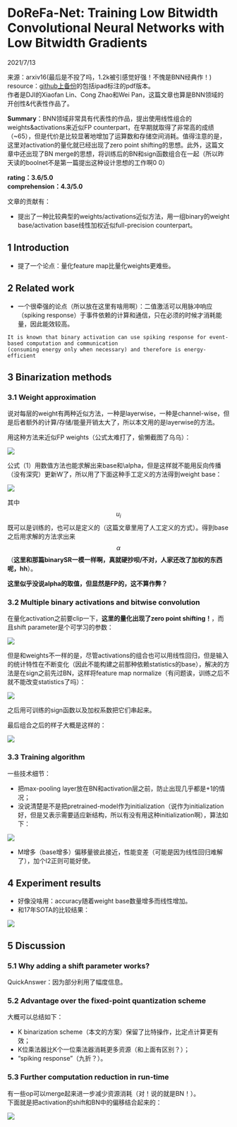 # DoReFa-Net: Training Low Bitwidth Convolutional Neural Networks with Low Bitwidth Gradients  

2021/7/13  

来源：arxiv16(最后是不投了吗，1.2k被引感觉好强！不愧是BNN经典作！)  
resource：[github上备份](https://github.com/YouCaiJun98/YouCaiJun98.github.io/blob/master/articles/ModelCompression/BNN/ABC-net.pdf)的包括ipad标注的pdf版本。  
作者是DJI的Xiaofan Lin、Cong Zhao和Wei Pan，这篇文章也算是BNN领域的开创性&代表性作品了。  

**Summary**：BNN领域非常具有代表性的作品，提出使用线性组合的weights&activations来近似FP counterpart，在早期就取得了非常高的成绩（~65），但是代价是比较显著地增加了运算数和存储空间消耗。值得注意的是，这里对activation的量化就已经出现了zero point shifting的思想。此外，这篇文章中还出现了BN merge的思想，将训练后的BN和sign函数组合在一起（所以昨天读的boolnet不是第一篇提出这种设计思想的工作啊0 0）      

**rating：3.6/5.0**  
**comprehension：4.3/5.0**  

文章的贡献有：  
* 提出了一种比较典型的weights/activations近似方法，用一组binary的weight base/activation base线性加权近似full-precision counterpart。  

## 1 Introduction    
* 提了一个论点：量化feature map比量化weights更难些。  

## 2 Related work  
* 一个很牵强的论点（所以放在这里有啥用啊）：二值激活可以用脉冲响应（spiking response）于事件依赖的计算和通信，只在必须的时候才消耗能量，因此能效较高。    

```  
It is known that binary activation can use spiking response for event-based computation and communication 
(consuming energy only when necessary) and therefore is energy-efficient
```  
 
## 3 Binarization methods  
### 3.1 Weight approximation  
说对每层的weight有两种近似方法，一种是layerwise，一种是channel-wise，但是后者额外的计算/存储/能量开销太大了，所以本文用的是layerwise的方法。  

用这种方法来近似FP weights（公式太难打了，偷懒截图了乌乌）：  

![](https://raw.githubusercontent.com/YouCaiJun98/MyPicBed/main/imgs/202106160005.png)  

公式（1）用数值方法也能求解出来base和\alpha，但是这样就不能用反向传播（没有深究）更新W了，所以用了下面这种手工定义的方法得到weight base：  

![](https://raw.githubusercontent.com/YouCaiJun98/MyPicBed/main/imgs/202106160006.png)  

其中$$u_i$$既可以是训练的，也可以是定义的（这篇文章里用了人工定义的方式）。得到base之后用求解的方法求出来$$\alpha$$（**这里和那篇binarySR一模一样啊，真就硬抄呗/不对，人家还改了加权的东西呢，hh**）。  

**这里似乎没说alpha的取值，但显然是FP的，这不算作弊？**  

### 3.2 Multiple binary activations and bitwise convolution  
在量化activation之前要clip一下，**这里的量化出现了zero point shifting！**，而且shift parameter是个可学习的参数：  

![](https://raw.githubusercontent.com/YouCaiJun98/MyPicBed/main/imgs/202106160007.png)  

但是和weights不一样的是，尽管activations的组合也可以用线性回归，但是输入的统计特性在不断变化（因此不能构建之前那种依赖statistics的base），解决的方法是在sign之前先过BN，这样将feature map normalize（有问题诶，训练之后不就不能改变statistics了吗）：  

![](https://raw.githubusercontent.com/YouCaiJun98/MyPicBed/main/imgs/202106160008.png)  

之后用可训练的sign函数以及加权系数把它们串起来。  

最后组合之后的样子大概是这样的：  

![](https://raw.githubusercontent.com/YouCaiJun98/MyPicBed/main/imgs/202106160009.png)  

### 3.3 Training algorithm  
一些技术细节：  
* 把max-pooling layer放在BN和activation层之前，防止出现几乎都是+1的情况；  
* 没说清楚是不是把pretrained-model作为initialization（说作为initialization好，但是又表示需要适应新结构，所以有没有用这种initialization啊），算法如下：  

![](https://raw.githubusercontent.com/YouCaiJun98/MyPicBed/main/imgs/202106160010.png)  

* M增多（base增多）偏移量彼此接近，性能变差（可能是因为线性回归难解了），加个l2正则可能好使。  

## 4 Experiment results  
* 好像没啥用：accuracy随着weight base数量增多而线性增加。  
* 和17年SOTA的比较结果：  

![](https://raw.githubusercontent.com/YouCaiJun98/MyPicBed/main/imgs/202106160011.png)  

## 5 Discussion  
### 5.1 Why adding a shift parameter works?  
QuickAnswer：因为部分利用了幅度信息。  

### 5.2 Advantage over the fixed-point quantization scheme  
大概可以总结如下：  
* K binarization scheme（本文的方案）保留了比特操作，比定点计算更有效；  
* K位乘法器比K个一位乘法器消耗更多资源（和上面有区别？）；  
* “spiking response”（九折？）。  

### 5.3 Further computation reduction in run-time  
有一些op可以merge起来进一步减少资源消耗（对！说的就是BN！）。  
下面就是把activation的shift和BN中的偏移结合起来的：  

![](https://raw.githubusercontent.com/YouCaiJun98/MyPicBed/main/imgs/202106160012.png)  